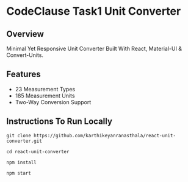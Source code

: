 # CodeClause Task1 Unit Converter

## Overview

Minimal Yet Responsive Unit Converter Built With React, Material-UI & Convert-Units.

## Features

- 23 Measurement Types 
- 185 Measurement Units
- Two-Way Conversion Support

## Instructions To Run Locally

```
git clone https://github.com/karthikeyanranasthala/react-unit-converter.git

cd react-unit-converter

npm install

npm start
```